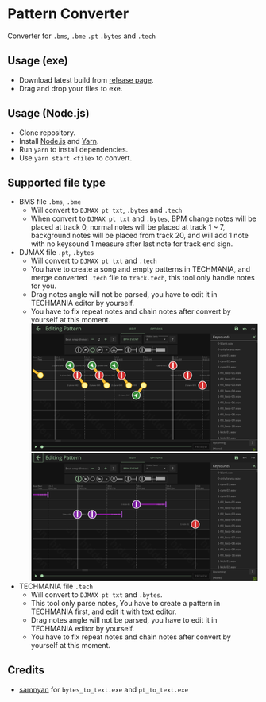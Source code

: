 # Pattern Converter
Converter for `.bms`, `.bme` `.pt` `.bytes` and `.tech` 

## Usage (exe)
- Download latest build from [release page](https://github.com/rogeraabbccdd/Pattern-Converter/releases/latest).
- Drag and drop your files to exe.

## Usage (Node.js)
- Clone repository.
- Install [Node.js](https://nodejs.org/en/) and [Yarn](https://yarnpkg.com/).
- Run `yarn` to install dependencies.
- Use `yarn start <file>` to convert.

## Supported file type
- BMS file `.bms`, `.bme`
  - Will convert to `DJMAX pt txt`, `.bytes` and `.tech`
  - When convert to `DJMAX pt txt` and `.bytes`, BPM change notes will be placed at track 0, normal notes will be placed at track 1 ~ 7, background notes will be placed from track 20, and will add 1 note with no keysound 1 measure after last note for track end sign.
- DJMAX file `.pt`, `.bytes`
  - Will convert to `DJMAX pt txt` and `.tech`
  - You have to create a song and empty patterns in TECHMANIA, and merge converted `.tech` file to `track.tech`, this tool only handle notes for you.
  - Drag notes angle will not be parsed, you have to edit it in TECHMANIA editor by yourself.
  - You have to fix repeat notes and chain notes after convert by yourself at this moment.  
    ![](./readme_assets/chain.png)
    ![](./readme_assets/repeat.png)
- TECHMANIA file `.tech`
  - Will convert to `DJMAX pt txt` and `.bytes`.
  - This tool only parse notes, You have to create a pattern in TECHMANIA first, and edit it with text editor.
  - Drag notes angle will not be parsed, you have to edit it in TECHMANIA editor by yourself.
  - You have to fix repeat notes and chain notes after convert by yourself at this moment.  

## Credits
- [samnyan](https://github.com/samnyan) for `bytes_to_text.exe` and `pt_to_text.exe`
